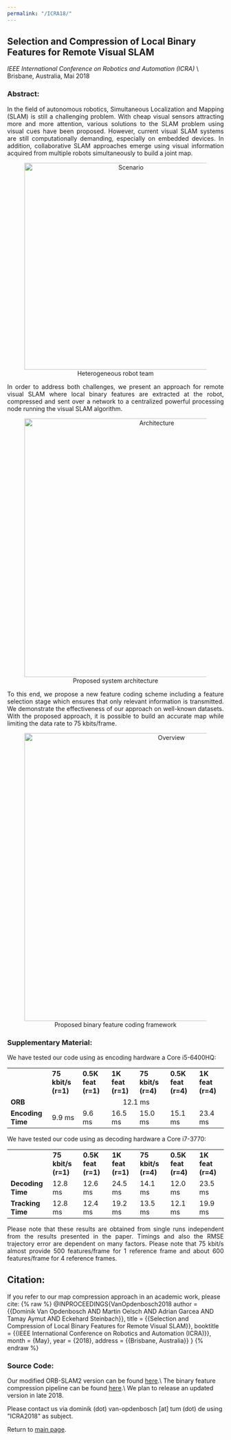 ```yaml
---
permalink: "/ICRA18/"
---
```


## Selection and Compression of Local Binary Features for Remote Visual SLAM
*IEEE International Conference on Robotics and Automation (ICRA)* \\
Brisbane, Australia, Mai 2018

### Abstract:
<p align="justify">
In the field of autonomous robotics, Simultaneous Localization and Mapping (SLAM) is still a challenging problem. With cheap visual sensors attracting more and more attention, various solutions to the SLAM problem using visual cues have been proposed. However, current visual SLAM systems are still computationally demanding, especially on embedded devices. In addition, collaborative SLAM approaches emerge using visual information acquired from multiple robots simultaneously to build a joint map. 
</p>

<center>
<figure>
        <img src="{{ site.url }}/_pages/ICRA18/assets/Scenario3_web.png" alt="Scenario" width="480" />
        <figcaption>Heterogeneous robot team</figcaption>
</figure>
</center>

<p align="justify">
In order to address both challenges, we present an approach for remote visual SLAM where local binary features are extracted at the robot, compressed and sent over a network to a centralized powerful processing node running the visual SLAM algorithm. 
</p>

<center>
<figure>
        <img src="{{ site.url }}/_pages/ICRA18/assets/Loop_free_eng.png" alt="Architecture" width="600"/>
        <figcaption>Proposed system architecture</figcaption>
</figure>
</center>

<p align="justify">
To this end, we propose a new feature coding scheme including a feature selection stage which ensures that only relevant information is transmitted. We demonstrate the effectiveness of our approach on well-known datasets. With the proposed approach, it is possible to build an accurate map while limiting the data rate to 75 kbits/frame. 
</p>

<center>
<figure>
        <img src="{{ site.url }}/_pages/ICRA18/assets/Overview_nostereo_free_eng.png" alt="Overview" width="668" />
        <figcaption>Proposed binary feature coding framework</figcaption>
</figure>
</center>

### Supplementary Material: 

We have tested our code using as encoding hardware a Core i5-6400HQ:

<font size="1">
<table width="100%">
  <tr> 
    <td></td>
    <td><b>75 kbit/s (r=1)</b></td>
    <td><b>0.5K feat (r=1)</b></td>
    <td><b>1K feat (r=1)</b></td>
    <td><b>75 kbit/s (r=4)</b></td>
    <td><b>0.5K feat (r=4)</b></td>
    <td><b>1K feat (r=4)</b></td>
  </tr>
  <tr>
    <td><b>ORB</b></td>
    <td colspan="6"><div align="center">12.1 ms</div></td>
  </tr>
  <tr> 
      <td><b>Encoding Time</b></td>
      <td>9.9 ms</td>
      <td>9.6 ms</td>
      <td>16.5 ms</td>
      <td>15.0 ms</td>
      <td>15.1 ms</td>
      <td>23.4 ms</td>
  </tr>
</table>
 </font>


We have tested our code using as decoding hardware a Core i7-3770:

<font size="1">
<table width="100%">
  <tr> 
    <td></td>
    <td><b>75 kbit/s (r=1)</b></td>
    <td><b>0.5K feat (r=1)</b></td>
    <td><b>1K feat (r=1)</b></td>
    <td><b>75 kbit/s (r=4)</b></td>
    <td><b>0.5K feat (r=4)</b></td>
    <td><b>1K feat (r=4)</b></td>
  </tr>
   <tr> 
     <td><b>Decoding Time</b></td>
     <td>12.8 ms</td>
     <td>12.6 ms</td>
     <td>24.5 ms</td>
     <td>14.1 ms</td>
     <td>12.0 ms</td>
     <td>23.5 ms</td>
  </tr>
  <tr> 
     <td><b>Tracking Time</b></td>
     <td>12.8 ms</td>
     <td>12.4 ms</td>
     <td>19.2 ms</td>
     <td>13.5 ms</td>
     <td>12.1 ms</td>
     <td>19.9 ms</td>
  </tr>
</table>
</font>

<p align="justify">
Please note that these results are obtained from single runs independent from the results presented in the paper. Timings and also the  RMSE trajectory error are dependent on many factors. Please note that 75 kbit/s almost provide 500 features/frame for 1 reference frame and about 600 features/frame for 4 reference frames. 
</p>

## Citation:

If you refer to our map compression approach in an academic work, please cite:
{% raw %}
        @INPROCEEDINGS{VanOpdenbosch2018
        author = {{Dominik Van Opdenbosch AND Martin Oelsch AND Adrian Garcea AND Tamay Aymut AND Eckehard Steinbach}},
        title = {{Selection and Compression of Local Binary Features for Remote Visual SLAM}},
        booktitle = {{IEEE International Conference on Robotics and Automation (ICRA)}},
        month = {May},
        year = {2018},
        address = {{Brisbane, Australia}}
        }
 {% endraw %}

### Source Code:

Our modified ORB-SLAM2 version can be found [here](https://github.com/d-vo/remote_orb_slam2).\\
The binary feature compression pipeline can be found [here](https://github.com/d-vo/featureCompression).\\
We plan to release an updated version in late 2018. 

Please contact us via dominik (dot) van-opdenbosch [at] tum (dot) de using "ICRA2018" as subject.



Return to [main page](/).
